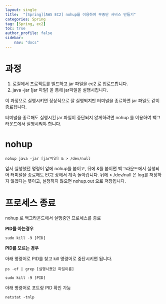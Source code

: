 ```yaml
---
layout: single
title:  "[Spring][AWS EC2] nohup를 이용하여 무중단 서비스 만들기"
categories: Spring
tag: [Spring, ec2]
toc: true
author_profile: false
sidebar:
    nav: "docs"
---
```




# 과정

1. 로컬에서 프로젝트를 빌드하고 jar 파일을 ec2 로 업로드합니다.
2. java -jar [jar 파일] 을 통해 jar파일을 실행시킵니다.



이 과정으로 실행시키면 정상적으로 잘 실행되지만 터미널을 종료하면 jar 파일도 같이 종료됩니다.

터미널을 종료해도 실행시킨 jar 파일이 중단되지 않게하려면 nohup 를 이용하여 백그라운드에서 실행시켜야 합니다.



# nohup

```
nohup java -jar [jar파일] & > /dev/null
```

앞서 실행했던 명령어 앞에 nohup를 붙이고, 뒤에 &를 붙이면 백그라운드에서 실행되어 터미널을 종료해도 EC2 상에서 계속 돌아갑니다. 뒤에 > /dev/null 은 log를 저장하지 않겠다는 뜻이고, 설정하지 않으면 nohup.out 으로 저장됩니다.



# 프로세스 종료

nohup 로 백그라운드에서 실행중인 프로세스를 종료

**PID를 아는경우**

```
sudo kill -9 [PID]
```



**PID를 모르는 경우**

아래 명령어로 PID를 찾고 kill 명령어로 중단시키면 됩니다.

```
ps -ef | grep [실행시켰던 파일이름]

sudo kill -9 [PID]
```



아래 명령어로 포트랑 PID 확인 가능

```
netstat -tnlp
```

